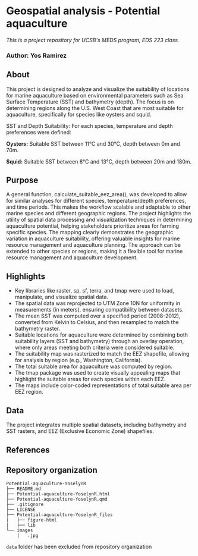 # Geospatial analysis - Potential aquaculture 
*This is a project repository for UCSB's MEDS program, EDS 223 class.*
### Author: Yos Ramirez

## About

This project is designed to analyze and visualize the suitability of locations for marine aquaculture based on environmental parameters such as Sea Surface Temperature (SST) and bathymetry (depth). The focus is on determining regions along the U.S. West Coast that are most suitable for aquaculture, specifically for species like oysters and squid. 

SST and Depth Suitability: For each species, temperature and depth preferences were defined:

**Oysters:** Suitable SST between 11°C and 30°C, depth between 0m and 70m.

**Squid:** Suitable SST between 8°C and 13°C, depth between 20m and 180m.

## Purpose
A general function, calculate_suitable_eez_area(), was developed to allow for similar analyses for different species, temperature/depth preferences, and time periods. This makes the workflow scalable and adaptable to other marine species and different geographic regions. The project highlights the utility of spatial data processing and visualization techniques in determining aquaculture potential, helping stakeholders prioritize areas for farming specific species. The mapping clearly demonstrates the geographic variation in aquaculture suitability, offering valuable insights for marine resource management and aquaculture planning. The approach can be extended to other species or regions, making it a flexible tool for marine resource management and aquaculture development.

## Highlights
- Key libraries like raster, sp, sf, terra, and tmap were used to load, manipulate, and visualize spatial data.
- The spatial data was reprojected to UTM Zone 10N for uniformity in measurements (in meters), ensuring compatibility between datasets.
- The mean SST was computed over a specified period (2008-2012), converted from Kelvin to Celsius, and then resampled to match the bathymetry raster.
- Suitable locations for aquaculture were determined by combining both suitability layers (SST and bathymetry) through an overlay operation, where only areas meeting both criteria were considered suitable.
- The suitability map was rasterized to match the EEZ shapefile, allowing for analysis by region (e.g., Washington, California).
- The total suitable area for aquaculture was computed by region.
- The tmap package was used to create visually appealing maps that highlight the suitable areas for each species within each EEZ.
- The maps include color-coded representations of total suitable area per EEZ region.

## Data
The project integrates multiple spatial datasets, including bathymetry and SST rasters, and EEZ (Exclusive Economic Zone) shapefiles.

## References


## Repository organization
```
Potential-aquaculture-YoselynR
├── README.md
├── Potential-aquaculture-YoselynR.html
├── Potential-aquaculture-YoselynR.qmd
├── .gitignore
├── LICENSE
├── Potential-aquaculture-YoselynR_files
|   ├── figure-html
|   ├── lib
└── images
    │   .jpg
```
`data` folder has been excluded from repository organization
